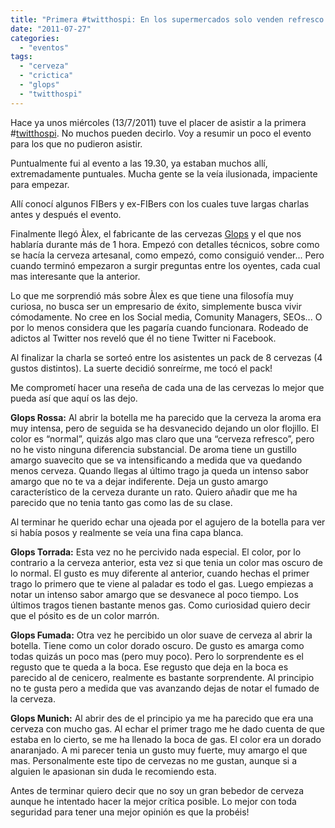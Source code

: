 ```yaml
---
title: "Primera #twitthospi: En los supermercados solo venden refresco de cerveza"
date: "2011-07-27"
categories: 
  - "eventos"
tags: 
  - "cerveza"
  - "crictica"
  - "glops"
  - "twitthospi"
---
```


Hace ya unos miércoles (13/7/2011) tuve el placer de asistir a la primera #[twitthospi](http://twitthospi.com/ "Twitthospi"). No muchos pueden decirlo. Voy a resumir un poco el evento para los que no pudieron asistir.

Puntualmente fui al evento a las 19.30, ya estaban muchos allí, extremadamente puntuales. Mucha gente se la veía ilusionada, impaciente para empezar.

Allí conocí algunos FIBers y ex-FIBers con los cuales tuve largas charlas antes y después el evento.

Finalmente llegó Àlex, el fabricante de las cervezas [Glops](http://www.llupolsillevats.com/es/index.asp "Glops") y el que nos hablaría durante más de 1 hora. Empezó con detalles técnicos, sobre como se hacía la cerveza artesanal, como empezó, como consiguió vender... Pero cuando terminó empezaron a surgir preguntas entre los oyentes, cada cual mas interesante que la anterior.

Lo que me sorprendió más sobre Àlex es que tiene una filosofía muy curiosa, no busca ser un empresario de éxito, simplemente busca vivir cómodamente. No cree en los Social media, Comunity Managers, SEOs... O por lo menos considera que les pagaría cuando funcionara. Rodeado de adictos al Twitter nos reveló que él no tiene Twitter ni Facebook.

Al finalizar la charla se sorteó entre los asistentes un pack de 8 cervezas (4 gustos distintos). La suerte decidió sonreírme, me tocó el pack!

Me comprometí hacer una reseña de cada una de las cervezas lo mejor que pueda así que aquí os las dejo.

**Glops Rossa:** Al abrir la botella me ha parecido que la cerveza la aroma era muy intensa, pero de seguida se ha desvanecido dejando un olor flojillo. El color es “normal”, quizás algo mas claro que una “cerveza refresco”, pero no he visto ninguna diferencia substancial. De aroma tiene un gustillo amargo suavecito que se va intensificando a medida que va quedando menos cerveza. Quando llegas al último trago ja queda un intenso sabor amargo que no te va a dejar indiferente. Deja un gusto amargo característico de la cerveza durante un rato. Quiero añadir que me ha parecido que no tenia tanto gas como las de su clase.

Al terminar he querido echar una ojeada por el agujero de la botella para ver si había posos y realmente se veía una fina capa blanca.

**Glops Torrada:** Esta vez no he percivido nada especial. El color, por lo contrario a la cerveza anterior, esta vez si que tenia un color mas oscuro de lo normal. El gusto es muy diferente al anterior, cuando hechas el primer trago lo primero que te viene al paladar es todo el gas. Luego empiezas a notar un intenso sabor amargo que se desvanece al poco tiempo. Los últimos tragos tienen bastante menos gas. Como curiosidad quiero decir que el pósito es de un color marrón.

**Glops Fumada:** Otra vez he percibido un olor suave de cerveza al abrir la botella. Tiene como un color dorado oscuro. De gusto es amarga como todas quizás un poco mas (pero muy poco). Pero lo sorprendente es el regusto que te queda a la boca. Ese regusto que deja en la boca es parecido al de cenicero, realmente es bastante sorprendente. Al principio no te gusta pero a medida que vas avanzando dejas de notar el fumado de la cerveza.

**Glops Munich:** Al abrir des de el principio ya me ha parecido que era una cerveza con mucho gas. Al echar el primer trago me he dado cuenta de que estaba en lo cierto, se me ha llenado la boca de gas. El color era un dorado anaranjado. A mi parecer tenia un gusto muy fuerte, muy amargo el que mas. Personalmente este tipo de cervezas no me gustan, aunque si a alguien le apasionan sin duda le recomiendo esta.

Antes de terminar quiero decir que no soy un gran bebedor de cerveza aunque he intentado hacer la mejor crítica posible. Lo mejor con toda seguridad para tener una mejor opinión es que la probéis!
